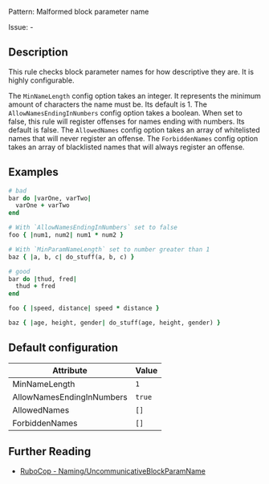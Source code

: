 Pattern: Malformed block parameter name

Issue: -

## Description

This rule checks block parameter names for how descriptive they
are. It is highly configurable.

The `MinNameLength` config option takes an integer. It represents
the minimum amount of characters the name must be. Its default is 1.
The `AllowNamesEndingInNumbers` config option takes a boolean. When
set to false, this rule will register offenses for names ending with
numbers. Its default is false. The `AllowedNames` config option
takes an array of whitelisted names that will never register an
offense. The `ForbiddenNames` config option takes an array of
blacklisted names that will always register an offense.

## Examples

```ruby
# bad
bar do |varOne, varTwo|
  varOne + varTwo
end

# With `AllowNamesEndingInNumbers` set to false
foo { |num1, num2| num1 * num2 }

# With `MinParamNameLength` set to number greater than 1
baz { |a, b, c| do_stuff(a, b, c) }

# good
bar do |thud, fred|
  thud + fred
end

foo { |speed, distance| speed * distance }

baz { |age, height, gender| do_stuff(age, height, gender) }
```

## Default configuration

Attribute | Value
--- | ---
MinNameLength | `1`
AllowNamesEndingInNumbers | `true`
AllowedNames | `[]`
ForbiddenNames | `[]`

## Further Reading

* [RuboCop - Naming/UncommunicativeBlockParamName](https://docs.rubocop.org/rubocop/cops_naming.html#naminguncommunicativeblockparamname)
